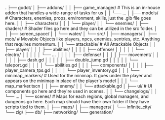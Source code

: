 .
├── godot/
│   ├── addons/
│   │   ├── game_manager/ # This is an in-house addon that handles a wide-range of tasks for us
│   │   └── ...
│   ├── models/ # Characters, enemies, props, environment, skills, just the .glb file goes here.
│   │   ├── characters/
│   │   │   └── player/
│   │   └── enemies/
│   ├── shaders/ # Shader files go here and they can be utilized in the src folder.
│   │   ├── screen_space/
│   │   └── water/
│   └── src/
│       ├── managers/
│       ├── mob/ # Movable Objects like players, npcs, enemies, sentries, etc. Anything that requires momentum.
│       │   └── attackable/ # All Attackable Objects
│       │       ├── player/
│       │       │   ├── abilities/
│       │       │   │   ├── offense/
│       │       │   │   │   └── electro/
│       │       │   │   │       └── ...
│       │       │   │   ├── defense/
│       │       │   │   ├── movement/
│       │       │   │   │   ├── dash.gd
│       │       │   │   │   ├── double_jump.gd
│       │       │   │   │   └── teleport.gd
│       │       │   │   └── abilities.gd
│       │       │   ├── components/
│       │       │   │   ├── player_camera_tps.gd
│       │       │   │   └── player_inventory.gd
│       │       │   └── minimap_markers/ # Used for the minimap. It goes under the player and appears on the minimap in place of the player's model
│       │       │       └── map_marker.tscn
│       │       ├── enemy/
│       │       └── attackable.gd
│       ├── ui/ # UI components go here and they're used in scenes.
│       │   └── changelogs/
│       │       └── ...
│       └── scenes/ # Maps for each regions, global managers, and dungeons go here. Each map should have their own folder if they have scripts tied to them.
│           ├── maps/
│           ├── managers/
│           └── infinite_city/
└── zig/
    ├── db/
    ├── networking/
    └── generation/
